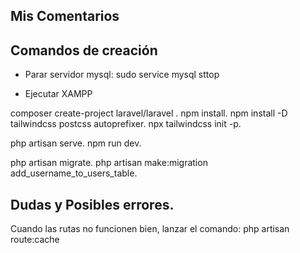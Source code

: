 
## Mis Comentarios


## Comandos de creación

- Parar servidor mysql:
    sudo service mysql sttop

- Ejecutar XAMPP


composer create-project laravel/laravel <proyecto>.
npm install.
npm install -D tailwindcss postcss autoprefixer.
npx tailwindcss init -p.


php artisan serve.
npm run dev.

php artisan migrate.
php artisan make:migration add_username_to_users_table.


## Dudas y Posibles errores.

Cuando las rutas no funcionen bien, lanzar el comando:
php artisan route:cache
